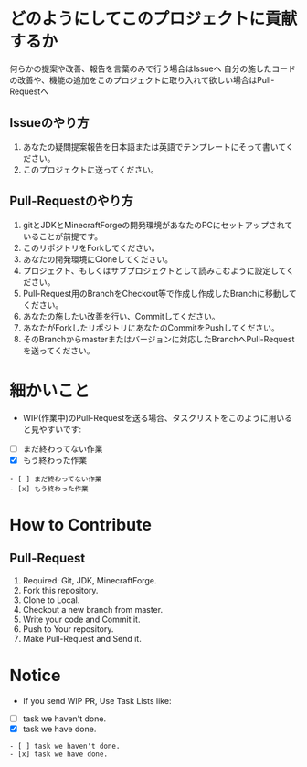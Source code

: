 # どのようにしてこのプロジェクトに貢献するか
何らかの提案や改善、報告を言葉のみで行う場合はIssueへ
自分の施したコードの改善や、機能の追加をこのプロジェクトに取り入れて欲しい場合はPull-Requestへ
## Issueのやり方
1. あなたの疑問提案報告を日本語または英語でテンプレートにそって書いてください。
1. このプロジェクトに送ってください。
## Pull-Requestのやり方
1. gitとJDKとMinecraftForgeの開発環境があなたのPCにセットアップされていることが前提です。
1. このリポジトリをForkしてください。
1. あなたの開発環境にCloneしてください。
1. プロジェクト、もしくはサブプロジェクトとして読みこむように設定してください。
1. Pull-Request用のBranchをCheckout等で作成し作成したBranchに移動してください。
1. あなたの施したい改善を行い、Commitしてください。
1. あなたがForkしたリポジトリにあなたのCommitをPushしてください。
1. そのBranchからmasterまたはバージョンに対応したBranchへPull-Requestを送ってください。
# 細かいこと
- WIP(作業中)のPull-Requestを送る場合、タスクリストをこのように用いると見やすいです:

- [ ] まだ終わってない作業
- [x] もう終わった作業

```
- [ ] まだ終わってない作業
- [x] もう終わった作業
```

# How to Contribute
## Pull-Request
1. Required: Git, JDK, MinecraftForge.
1. Fork this repository.
1. Clone to Local.
1. Checkout a new branch from master.
1. Write your code and Commit it.
1. Push to Your repository.
1. Make Pull-Request and Send it.

# Notice
* If you send WIP PR, Use Task Lists like:

- [ ] task we haven't done.
- [x] task we have done.

```
- [ ] task we haven't done.
- [x] task we have done.
```
